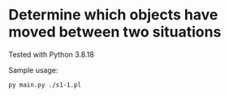 # Determine which objects have moved between two situations

Tested with Python 3.8.18


Sample usage:

```bash
py main.py ./s1-1.pl
```
